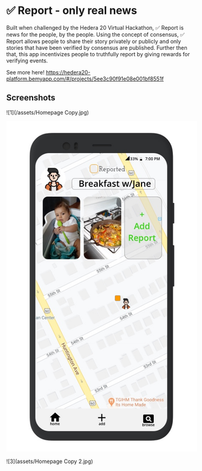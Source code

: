 # ✅ Report - only real news

Built when challenged by the Hedera 20 Virtual Hackathon,  ✅  Report is news for the people, by the people. Using the concept of consensus, ✅  Report allows people to share their story privately or publicly and only stories that have been verified by consensus are published. Further then that, this app incentivizes people to truthfully report by giving rewards for verifying events.

See more here! https://hedera20-platform.bemyapp.com/#/projects/5ee3c90f91e08e001bf8551f

## Screenshots

![1](/assets/Homepage Copy.jpg)

![2](assets/Homepage.jpg)

![3](assets/Homepage Copy 2.jpg)






